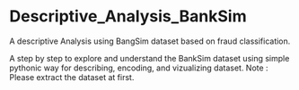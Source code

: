# Descriptive_Analysis_BankSim
A descriptive Analysis using BangSim dataset based on fraud classification.

A step by step to explore and understand the BankSim dataset using simple pythonic way for describing, encoding, and vizualizing dataset.
Note : Please extract the dataset at first.

